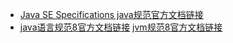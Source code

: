 - [Java SE Specifications java规范官方文档链接](https://docs.oracle.com/javase/specs/index.html)
- [java语言规范8官方文档链接](https://docs.oracle.com/javase/specs/jls/se8/html/index.html)
  [jvm规范8官方文档链接](https://docs.oracle.com/javase/specs/jvms/se8/html/index.html)